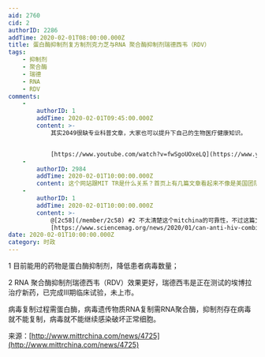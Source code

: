 ```yaml
---
aid: 2760
cid: 2
authorID: 2286
addTime: 2020-02-01T08:00:00.000Z
title: 蛋白酶抑制剂复方制剂克力芝与RNA 聚合酶抑制剂瑞德西韦（RDV）
tags:
    - 抑制剂
    - 聚合酶
    - 瑞德
    - RNA
    - RDV
comments:
    -
        authorID: 1
        addTime: 2020-02-01T09:45:00.000Z
        content: >-
            其实2049很缺专业科普文章，大家也可以提升下自己的生物医疗健康知识。


            [https://www.youtube.com/watch?v=fwSgoUOxeLQ](https://www.youtube.com/watch?v=fwSgoUOxeLQ)
    -
        authorID: 2984
        addTime: 2020-02-01T10:00:00.000Z
        content: 这个网站跟MIT TR是什么关系？首页上有几篇文章看起来不像是美国团队写的，有点水。
    -
        authorID: 1
        addTime: 2020-02-01T10:00:00.000Z
        content: >-
            @[2c58](/member/2c58) #2 不太清楚这个mitchina的可靠性，不过这篇文章的内容倒是靠谱的
            [https://www.sciencemag.org/news/2020/01/can-anti-hiv-combination-or-other-existing-drugs-outwit-new-coronavirus](https://www.sciencemag.org/news/2020/01/can-anti-hiv-combination-or-other-existing-drugs-outwit-new-coronavirus)
date: 2020-02-01T10:00:00.000Z
category: 时政
---
```


1 目前能用的药物是蛋白酶抑制剂，降低患者病毒数量；

2 RNA 聚合酶抑制剂瑞德西韦（RDV）效果更好，瑞德西韦是正在测试的埃博拉治疗新药，已完成III期临床试验，未上市。

病毒复制过程需蛋白酶，病毒遗传物质RNA复制需RNA聚合酶，抑制剂存在病毒就不能复制，病毒就不能继续感染破坏正常细胞。

来源：[http://www.mittrchina.com/news/4725](http://www.mittrchina.com/news/4725)
